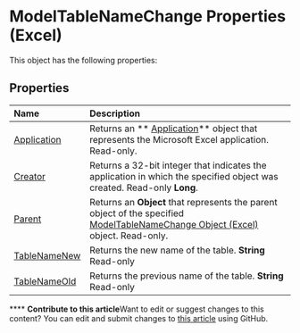 
# ModelTableNameChange Properties (Excel)
This object has the following properties:

## Properties



|**Name**|**Description**|
|:-----|:-----|
| [Application](d393786f-8f33-ed78-42a3-436e92c2b704.md)|Returns an  ** [Application](19b73597-5cf9-4f56-8227-b5211f657f6f.md)** object that represents the Microsoft Excel application. Read-only.|
| [Creator](f4c071c9-23da-ee26-cd70-03ddcc135a78.md)|Returns a 32-bit integer that indicates the application in which the specified object was created. Read-only  **Long**.|
| [Parent](2a5e5e74-d075-4de7-70ff-73464078e266.md)|Returns an  **Object** that represents the parent object of the specified [ModelTableNameChange Object (Excel)](f739aed8-aa89-a05d-fa84-8ae2520576fb.md) object. Read-only.|
| [TableNameNew](d7ba4fed-9592-24f7-e9f7-7eab7f4e65b1.md)|Returns the new name of the table.  **String** Read-only|
| [TableNameOld](f9baf243-88e1-08f5-079b-878bc520098f.md)|Returns the previous name of the table.  **String** Read-only|

****   **Contribute to this article**Want to edit or suggest changes to this content? You can edit and submit changes to  [this article](https://github.com/jhershey00/VBA_Excel_Test/OpenXMLCon/articles/f37ef1f4-0fcc-dba5-7b57-360f98fbdf0f.md) using GitHub.

